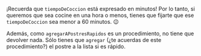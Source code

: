 ¡Recuerda que `tiempoDeCoccion` está expresado en minutos! Por lo tanto, si queremos que sea cocine en una hora o menos, tienes que fijarte que ese `tiempoDeCoccion` sea menor a 60 minutos. :wink:

Además, como `agregarAPostresRapidos` es un procedimiento, no tiene que devolver nada. Sólo tienes que `agregar` (¿te acuerdas de este procedimiento?) el postre a la lista si es rápido. 